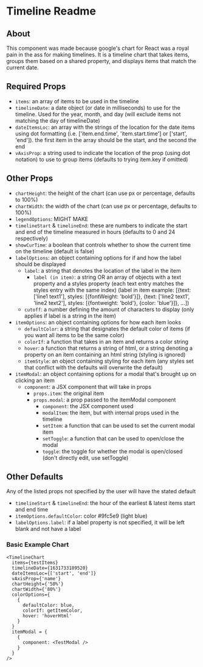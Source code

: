 # Timeline Readme

## About
  This component was made because google's chart for React was a royal pain in the ass for making timelines. It is a timeline chart that takes items, groups them based on a shared property, and displays items that match the current date.

## Required Props

- `items`: an array of items to be used in the timeline
- `timelineDate`: a date object (or date in milliseconds) to use for the timeline. Used for the year, month, and day (will exclude items not matching the day of timelineDate)
- `dateItemsLoc`: an array with the strings of the location for the date items using dot formatting (i.e. ['item.end.time', 'item.start.time'] or ['start', 'end']). the first item in the array should be the start, and the second the end
- `vAxisProp`: a string used to indicate the location of the prop (using dot notation) to use to group items (defaults to trying item.key if omitted)

## Other Props

- `chartHeight`: the height of the chart (can use px or percentage, defaults to 100%)
- `chartWidth`: the width of the chart (can use px or percentage, defaults to 100%)
- `legendOptions`: MIGHT MAKE
- `timelineStart` & `timelineEnd`: these are numbers to indicate the start and end of the timeline measured in hours (defaults to 0 and 24 respectively)
- `showCurTime`: a boolean that controls whether to show the current time on the timeline (default is false)
- `labelOptions`: an object containing options for if and how the label should be displayed
    - `label`: a string that denotes the location of the label in the item
      - `label (in item)`: a string OR an array of objects with a text property and a styles property (each text entry matches the styles entry with the same index)
        (label in item example: [{text: ['line1 text1'], styles: [{fontWeight: 'bold'}]}, {text: ['line2 text1', 'line2 text2'], styles: [{fontweight: 'bold'}, {color: 'blue'}]}, ...])
    - `cutoff`: a number defining the amount of characters to display (only applies if label is a string in the item)
- `itemOptions`: an object containing options for how each item looks
    - `defaultColor`: a string that designates the default color of items (if you want all items to be the same color)
    - `colorIf`: a function that takes in an item and returns a color string
    - `hover`: a function that returns a string of html, or a string denoting a property on an item containing an html string (styling is ignored)
    - `itemStyle`: an object containing styling for each item (any styles set that conflict with the defaults will overwrite the default)
- `itemModal`: an object containing options for a modal that's brought up on clicking an item
    - `component`: a JSX component that will take in props
      - `props.item`: the original item
      - `props.modal`: a prop passed to the itemModal component
        - `component`: the JSX component used
        - `modalItem`: the item, but with internal props used in the timeline
        - `setItem`: a function that can be used to set the current modal item
        - `setToggle`: a function that can be used to open/close the modal
        - `toggle`: the toggle for whether the modal is open/closed (don't directly edit, use setToggle)

## Other Defaults
Any of the listed props not specified by the user will have the stated default

- `timelineStart` & `timelineEnd`: the hour of the earliest & latest items start and end time
- `itemOptions.defaultColor`: color #9fc5e9 (light blue)
- `labelOptions.label`: if a label property is not specified, it will be left blank and not have a label

### Basic Example Chart
```
<TimelineChart
  items={testItems}
  timelineDate={1631733189520}
  dateItemsLoc={['start', 'end']}
  vAxisProp={'name'}
  chartHeight={'50%'}
  chartWidth={'80%'}
  colorOptions={
    {
      defaultColor: blue,
      colorIf: getItemColor,
      hover: 'hoverHtml'
    }
  }
  itemModal = {
    {
      component: <TestModal />
    }
  }
/>
```